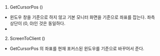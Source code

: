 1. GetCursorPos ()
- 윈도우 창을 기준으로 하지 않고 기본 모니터 화면을 기준으로 좌표를 잡는다. 좌측 상단이 (0, 0)인 것은 동일하다.
- 
2. ScreenToClient ()
- GetCursorPos 의 좌표를 현재 포커스된 윈도우를 기준으로 바꾸어서 준다.